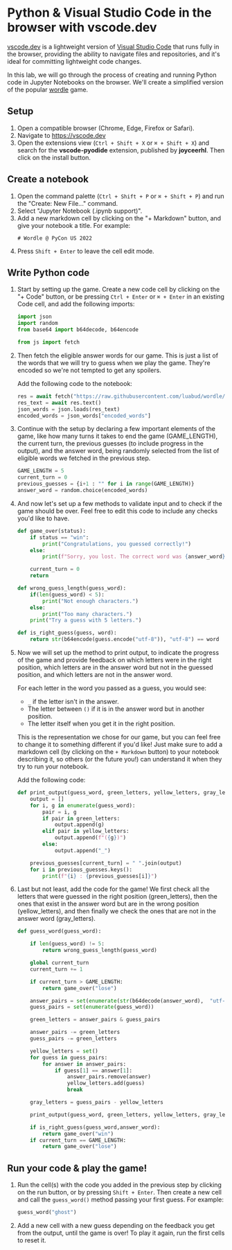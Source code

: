 # Python & Visual Studio Code in the browser with vscode.dev

[vscode.dev](https://vscode.dev/) is a lightweight version of [Visual Studio Code](https://code.visualstudio.com/) that runs fully in the browser, providing the ability to navigate files and repositories, and it's ideal for committing lightweight code changes.

In this lab, we will go through the process of creating and running Python code in Jupyter Notebooks on the browser. We'll create a simplified version of the popular [wordle](https://www.nytimes.com/games/wordle/index.html) game.

## Setup

1. Open a compatible browser (Chrome, Edge, Firefox or Safari).
1. Navigate to <https://vscode.dev>
1. Open the extensions view (`Ctrl + Shift + X` or `⌘ + Shift + X`) and search for the **vscode-pyodide** extension, published by  **joyceerhl**. Then click on the install button.

## Create a notebook

1. Open the command palette (`Ctrl + Shift + P` or `⌘ + Shift + P`) and run the "Create: New File..." command.
1. Select "Jupyter Notebook (.ipynb support)".
1. Add a new markdown cell by clicking on the "+ Markdown" button, and give your notebook a title. For example:
    ```
    # Wordle @ PyCon US 2022
    ```
1. Press `Shift + Enter` to leave the cell edit mode.

## Write Python code

1. Start by setting up the game. Create a new code cell by clicking on the "+ Code" button, or be pressing `Ctrl + Enter` or `⌘ + Enter` in an existing Code cell, and add the following imports:

    ```python
    import json
    import random
    from base64 import b64decode, b64encode

    from js import fetch
    ```

1. Then fetch the eligible answer words for our game. This is just a list of the words that we will try to guess when we play the game. They're encoded so we're not tempted to get any spoilers.

    Add the following code to the notebook:

    ```python
    res = await fetch("https://raw.githubusercontent.com/luabud/wordle/main/encoded_words.json")
    res_text = await res.text()
    json_words = json.loads(res_text)
    encoded_words = json_words["encoded_words"]
    ```

1. Continue with the setup by declaring a few important elements of the game, like how many turns it takes to end the game (GAME_LENGTH), the current turn, the previous guesses (to include progress in the output), and the answer word, being randomly selected from the list of eligible words we fetched in the previous step.


    ``` python
    GAME_LENGTH = 5
    current_turn = 0
    previous_guesses = {i+1 : "" for i in range(GAME_LENGTH)}
    answer_word = random.choice(encoded_words)
    ```

1. And now let's set up a few methods to validate input and to check if the game should be over. Feel free to edit this code to include any checks you'd like to have.

    ```python
    def game_over(status):
        if status == "win":
            print("Congratulations, you guessed correctly!")
        else:
            print(f"Sorry, you lost. The correct word was {answer_word}.")

        current_turn = 0
        return

    def wrong_guess_length(guess_word):
        if(len(guess_word) < 5):
            print("Not enough characters.")
        else:
            print("Too many characters.")
        print("Try a guess with 5 letters.")

    def is_right_guess(guess, word):
        return str(b64encode(guess.encode("utf-8")), "utf-8") == word
    ```

1. Now we will set up the method to print output, to indicate the progress of the game and provide feedback on which letters were in the right position, which letters are in the answer word but not in the guessed position, and which letters are not in the answer word.

    For each letter in the word you passed as a guess, you would see:

    - `_` if the letter isn't in the answer.
    - The letter between `()` if it is in the answer word but in another position.
    - The letter itself when you get it in the right position.

    This is the representation we chose for our game, but you can feel free to change it to something different if you'd like! Just make sure to add a markdown cell (by clicking on the `+ Markdown` button) to your notebook describing it, so others (or the future you!) can understand it when they try to run your notebook. 
    
    Add the following code:

    ```python
    def print_output(guess_word, green_letters, yellow_letters, gray_letters):
        output = []
        for i, g in enumerate(guess_word):
            pair = i, g
            if pair in green_letters:
                output.append(g)
            elif pair in yellow_letters:
                output.append(f"({g})")
            else:
                output.append("_")

        previous_guesses[current_turn] = " ".join(output)
        for i in previous_guesses.keys():
            print(f"{i} : {previous_guesses[i]}")
    ```

1. Last but not least, add the code for the game! We first check all the letters that were guessed in the right position (green_letters), then the ones that exist in the answer word but are in the wrong position (yellow_letters), and then finally we check the ones that are not in the answer word (gray_letters).

    ```python
    def guess_word(guess_word):

        if len(guess_word) != 5:
            return wrong_guess_length(guess_word)

        global current_turn
        current_turn += 1

        if current_turn > GAME_LENGTH:
            return game_over("lose")

        answer_pairs = set(enumerate(str(b64decode(answer_word),  "utf-8")))
        guess_pairs = set(enumerate(guess_word))

        green_letters = answer_pairs & guess_pairs

        answer_pairs -= green_letters
        guess_pairs -= green_letters

        yellow_letters = set()
        for guess in guess_pairs:
            for answer in answer_pairs:
                if guess[1] == answer[1]:
                    answer_pairs.remove(answer)
                    yellow_letters.add(guess)
                    break

        gray_letters = guess_pairs - yellow_letters

        print_output(guess_word, green_letters, yellow_letters, gray_letters)

        if is_right_guess(guess_word,answer_word):
            return game_over("win")
        if current_turn == GAME_LENGTH:
            return game_over("lose")
    ```

## Run your code & play the game!

1. Run the cell(s) with the code you added in the previous step by clicking on the run button, or by pressing `Shift + Enter`. Then create a new cell and call the `guess_word()` method passing your first guess. For example:

    ```python
    guess_word("ghost")
    ```

1. Add a new cell with a new guess depending on the feedback you get from the output, until the game is over! To play it again, run the first cells to reset it.
